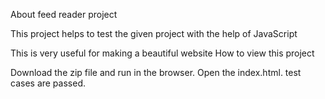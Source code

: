 

About feed reader project

This project helps to test the given project with the help of JavaScript

This is very useful for making a beautiful website
How to view this project

Download the zip file and run in the browser.
Open the index.html.
test cases are passed.
